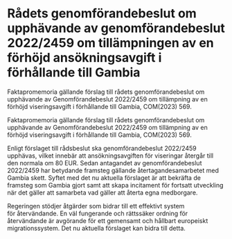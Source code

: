 # Rådets genomförandebeslut om upphävande av genomförandebeslut 2022/2459 om tillämpningen av en förhöjd ansökningsavgift i förhållande till Gambia

Faktapromemoria gällande förslag till rådets genomförandebeslut om upphävande av Genomförandebeslut 2022/2459 om tillämpning av en förhöjd viseringsavgift i förhållande till Gambia, COM(2023) 569.

Faktapromemoria gällande förslag till rådets genomförandebeslut om upphävande av Genomförandebeslut 2022/2459 om tillämpning av en förhöjd viseringsavgift i förhållande till Gambia, COM(2023) 569.

Enligt förslaget till rådsbeslut ska genomförandebeslut 2022/2459 upphävas, vilket innebär att ansökningsavgiften för viseringar återgår till den normala om 80 EUR. Sedan antagandet av genomförandebeslut 2022/2459 har betydande framsteg gällande återtagandesamarbetet med Gambia skett. Syftet med det nu aktuella förslaget är att bekräfta de framsteg som Gambia gjort samt att skapa incitament för fortsatt utveckling när det gäller att samarbeta vad gäller att återta egna medborgare.

Regeringen stödjer åtgärder som bidrar till ett effektivt system för återvändande. En väl fungerande och rättssäker ordning för återvändande är avgörande för ett gemensamt och hållbart europeiskt migrationssystem. Det nu aktuella förslaget kan bidra till detta.
